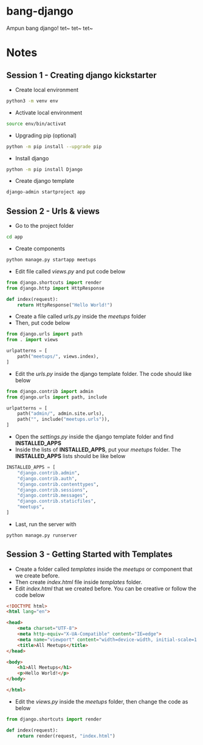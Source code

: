# bang-django
Ampun bang django! tet~ tet~ tet~

# Notes

## Session 1 - Creating django kickstarter
- Create local environment
```bash
python3 -m venv env
```
- Activate local environment
```bash
source env/bin/activat
```
- Upgrading pip (optional)
```bash
python -m pip install --upgrade pip
```
- Install django
```bash
python -m pip install Django
```
- Create django template
```bash
django-admin startproject app
```
## Session 2 - Urls & views
- Go to the project folder
```bash
cd app
```
- Create components
```bash
python manage.py startapp meetups
```
- Edit file called *views.py* and put code below
``` python
from django.shortcuts import render
from django.http import HttpResponse

def index(request):
    return HttpResponse("Hello World!")
```
- Create a file called *urls.py* inside the *meetups* folder
- Then, put code below
```python
from django.urls import path
from . import views

urlpatterns = [
    path("meetups/", views.index),
]
```
- Edit the *urls.py* inside the django template folder. The code should like below
```python
from django.contrib import admin
from django.urls import path, include

urlpatterns = [
    path("admin/", admin.site.urls),
    path("", include("meetups.urls")),
]
```
- Open the *settings.py* inside the django template folder and find **INSTALLED_APPS**
- Inside the lists of **INSTALLED_APPS**, put your *meetups* folder. The **INSTALLED_APPS** lists should be like below
```python
INSTALLED_APPS = [
    "django.contrib.admin",
    "django.contrib.auth",
    "django.contrib.contenttypes",
    "django.contrib.sessions",
    "django.contrib.messages",
    "django.contrib.staticfiles",
    "meetups",
]
```
- Last, run the server with
```bash
python manage.py runserver
```
## Session 3 - Getting Started with Templates
- Create a folder called *templates* inside the *meetups* or component that we create before.
- Then create *index.html* file inside *templates* folder.
- Edit *index.html* that we created before. You can be creative or follow the code below
```html
<!DOCTYPE html>
<html lang="en">

<head>
	<meta charset="UTF-8">
	<meta http-equiv="X-UA-Compatible" content="IE=edge">
	<meta name="viewport" content="width=device-width, initial-scale=1.0">
	<title>All Meetups</title>
</head>

<body>
	<h1>All Meetups</h1>
	<p>Hello World!</p>
</body>

</html>
```
- Edit the *views.py* inside the *meetups* folder, then change the code as below
```python
from django.shortcuts import render

def index(request):
    return render(request, "index.html")
```